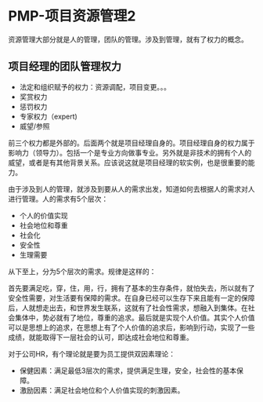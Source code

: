 # PMP-项目资源管理2

资源管理大部分就是人的管理，团队的管理。涉及到管理，就有了权力的概念。

## 项目经理的团队管理权力

- 法定和组织赋予的权力：资源调配，项目变更。。。
- 奖赏权力
- 惩罚权力
- 专家权力（expert)
- 威望/参照

前三个权力都是外部的。后面两个就是项目经理自身的。项目经理自身的权力属于影响力（领导力）。包括一个是专业方向做事专业。另外就是非技术的拥有个人的威望，或者是有其他背景关系。应该说这就是项目经理的软实例，也是很重要的能力。

由于涉及到人的管理，就涉及到要从人的需求出发，知道如何去根据人的需求对人进行管理。人的需求有5个层次：

- 个人的价值实现
- 社会地位和尊重
- 社会化
- 安全性
- 生理需要

从下至上，分为5个层次的需求。规律是这样的：

首先要满足吃，穿，住，用，行，拥有了基本的生存条件，就怕失去，所以就有了安全性需要，对生活要有保障的需求。在自身已经可以生存下来且能有一定的保障后，人就想走出去，和世界发生联系，这就有了社会性需求，想融入到集体。在社会集体中，势必就有了地位，尊重的追求。最后就是实现个人价值。其实个人价值可以是思想上的追求，在思想上有了个人价值的追求后，影响到行动，实现了一些成绩，就能取得下一层社会的认可，即达成社会地位和尊重。

对于公司HR，有个理论就是要为员工提供双因素理论：

- 保健因素：满足最低3层次的需求，提供满足生理，安全，社会性的基本保障。
- 激励因素：满足社会地位和个人价值实现的刺激因素。